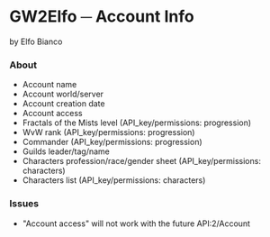 # GW2Elfo ─ Account Info
by Elfo Bianco

### About
* Account name
* Account world/server
* Account creation date
* Account access
* Fractals of the Mists level (API_key/permissions: progression)
* WvW rank (API_key/permissions: progression)
* Commander (API_key/permissions: progression)
* Guilds leader/tag/name
* Characters profession/race/gender sheet (API_key/permissions: characters)
* Characters list (API_key/permissions: characters)

### Issues
* "Account access" will not work with the future API:2/Account
